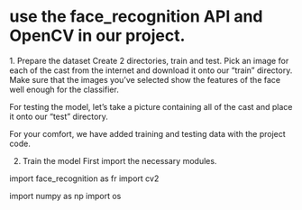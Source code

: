 # use the face_recognition API and OpenCV in our project.
  <head>
    <title>Face Recognition Reference</title>
  </head>

  <body>
  1. Prepare the dataset
Create 2 directories, train and test. Pick an image for each of the cast from the internet and download it onto our “train” directory. Make sure that the images you’ve selected show the features of the face well enough for the classifier.

For testing the model, let’s take a picture containing all of the cast and place it onto our “test” directory.

For your comfort, we have added training and testing data with the project code.

2. Train the model
First import the necessary modules.
  
import face_recognition as fr
import cv2

import numpy as np
import os

  
  
  
  </body>

